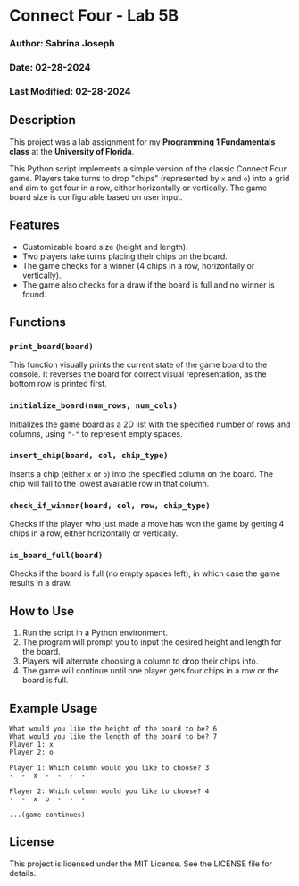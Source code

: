 # Connect Four - Lab 5B

### Author: Sabrina Joseph  
### Date: 02-28-2024  
### Last Modified: 02-28-2024

## Description
This project was a lab assignment for my **Programming 1 Fundamentals class** at the **University of Florida**.  

This Python script implements a simple version of the classic Connect Four game. Players take turns to drop "chips" (represented by `x` and `o`) into a grid and aim to get four in a row, either horizontally or vertically. The game board size is configurable based on user input.

## Features
- Customizable board size (height and length).
- Two players take turns placing their chips on the board.
- The game checks for a winner (4 chips in a row, horizontally or vertically).
- The game also checks for a draw if the board is full and no winner is found.

## Functions
### `print_board(board)`
This function visually prints the current state of the game board to the console. It reverses the board for correct visual representation, as the bottom row is printed first.

### `initialize_board(num_rows, num_cols)`
Initializes the game board as a 2D list with the specified number of rows and columns, using `"-"` to represent empty spaces.

### `insert_chip(board, col, chip_type)`
Inserts a chip (either `x` or `o`) into the specified column on the board. The chip will fall to the lowest available row in that column.

### `check_if_winner(board, col, row, chip_type)`
Checks if the player who just made a move has won the game by getting 4 chips in a row, either horizontally or vertically.

### `is_board_full(board)`
Checks if the board is full (no empty spaces left), in which case the game results in a draw.

## How to Use
1. Run the script in a Python environment.
2. The program will prompt you to input the desired height and length for the board.
3. Players will alternate choosing a column to drop their chips into.
4. The game will continue until one player gets four chips in a row or the board is full.

## Example Usage
```plaintext
What would you like the height of the board to be? 6
What would you like the length of the board to be? 7
Player 1: x
Player 2: o

Player 1: Which column would you like to choose? 3
-  -  x  -  -  -  -

Player 2: Which column would you like to choose? 4
-  -  x  o  -  -  -

...(game continues)
```
## License
This project is licensed under the MIT License. See the LICENSE file for details.
